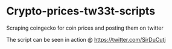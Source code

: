 # Crypto-prices-tw33t-scripts
Scraping coingecko for coin prices and posting them on twitter

The script can be seen in action @
https://twitter.com/SirDuCutj
